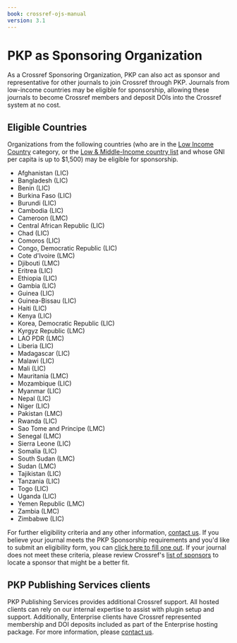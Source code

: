 ```yaml
---
book: crossref-ojs-manual
version: 3.1
---
```


# PKP as Sponsoring Organization

As a Crossref Sponsoring Organization, PKP can also act as sponsor and representative for other journals to join Crossref through PKP. Journals from low-income countries may be eligible for sponsorship, allowing these journals to become Crossref members and deposit DOIs into the Crossref system at no cost.

## Eligible Countries

Organizations from the following countries (who are in the [Low Income Country](http://data.worldbank.org/income-level/LIC) category, or the [Low & Middle-Income country list](http://data.worldbank.org/income-level/LMC) and whose GNI per capita is up to $1,500) may be eligible for sponsorship.

- Afghanistan (LIC)
- Bangladesh (LIC)
- Benin (LIC)
- Burkina Faso (LIC)
- Burundi (LIC)
- Cambodia (LIC)
- Cameroon (LMC)
- Central African Republic (LIC)
- Chad (LIC)
- Comoros (LIC)
- Congo, Democratic Republic (LIC)
- Cote d'Ivoire (LMC)
- Djibouti (LMC)
- Eritrea (LIC)
- Ethiopia (LIC)
- Gambia (LIC)
- Guinea (LIC)
- Guinea-Bissau (LIC)
- Haiti (LIC)
- Kenya (LIC)
- Korea, Democratic Republic (LIC)
- Kyrgyz Republic (LMC)
- LAO PDR (LMC)
- Liberia (LIC)
- Madagascar (LIC)
- Malawi (LIC)
- Mali (LIC)
- Mauritania (LMC)
- Mozambique (LIC)
- Myanmar (LIC)
- Nepal (LIC)
- Niger (LIC)
- Pakistan (LMC)
- Rwanda (LIC)
- Sao Tome and Principe (LMC)
- Senegal (LMC)
- Sierra Leone (LIC)
- Somalia (LIC)
- South Sudan (LMC)
- Sudan (LMC)
- Tajikistan (LIC)
- Tanzania (LIC)
- Togo (LIC)
- Uganda (LIC)
- Yemen Republic (LMC)
- Zambia (LMC)
- Zimbabwe (LIC)

For further eligibility criteria and any other information, [contact us](mailto:pkp.contact@gmail.com). If you believe your journal meets the PKP Sponsorship requirements and you'd like to submit an eligibility form, you can [click here to fill one out](http://goo.gl/forms/2mme6t19OBp79ezp2). If your journal does not meet these criteria, please review Crossref's [list of sponsors](https://www.crossref.org/membership/about-sponsors/) to locate a sponsor that might be a better fit.

## PKP Publishing Services clients

PKP Publishing Services provides additional Crossref support. All hosted clients can rely on our internal expertise to assist with plugin setup and support. Additionally, Enterprise clients have Crossref represented membership and DOI deposits included as part of the Enterprise hosting package. For more information, please [contact us](mailto:pkp.contact@gmail.com).
